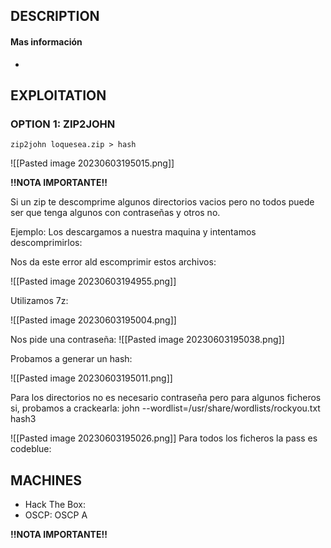 
## DESCRIPTION



#### Mas información
* 


## EXPLOITATION

### OPTION 1: ZIP2JOHN

```
zip2john loquesea.zip > hash
```

![[Pasted image 20230603195015.png]]

**!!NOTA IMPORTANTE!!** 

Si un zip te descomprime algunos directorios vacios pero no todos puede ser que tenga algunos con contraseñas y otros no.

Ejemplo:
Los descargamos a nuestra maquina y intentamos descomprimirlos:

Nos da este error ald escomprimir estos archivos:

![[Pasted image 20230603194955.png]]

Utilizamos 7z:

![[Pasted image 20230603195004.png]]

Nos pide una contraseña:
![[Pasted image 20230603195038.png]]

Probamos a generar un hash:

![[Pasted image 20230603195011.png]]

Para los directorios no es necesario contraseña pero para algunos ficheros si, probamos a crackearla: john --wordlist=/usr/share/wordlists/rockyou.txt hash3

![[Pasted image 20230603195026.png]]
Para todos los ficheros la pass es codeblue: 

## MACHINES

* Hack The Box: 
* OSCP: OSCP A

**!!NOTA IMPORTANTE!!** 